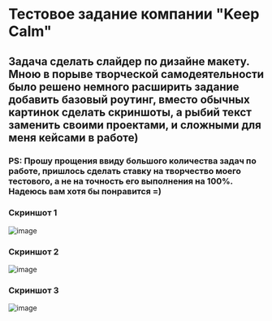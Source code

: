 # Тестовое задание компании "Keep Calm"

## Задача сделать слайдер по дизайне макету. Мною в порыве творческой самодеятельности было решено немного расширить задание добавить базовый роутинг, вместо обычных картинок сделать скриншоты, а рыбий текст заменить своими проектами, и сложными для меня кейсами в работе) 

### PS: Прошу прощения ввиду большого количества задач по работе, пришлось сделать ставку на творчество моего тестового,  а не на точность его выполнения на 100%. Надеюсь вам хотя бы понравится =)

### Скриншот 1
![image](https://user-images.githubusercontent.com/54777402/218368435-32fae16e-5259-4cbc-99d6-bc71ed01b457.png)

### Скриншот 2
![image](https://user-images.githubusercontent.com/54777402/218368463-380ccfe2-5d7d-4576-9451-9afa24c5f475.png)

### Скриншот 3
![image](https://user-images.githubusercontent.com/54777402/218368612-16d67aa3-d654-4539-9982-7dbc5ef4b83c.png)


### 



###


